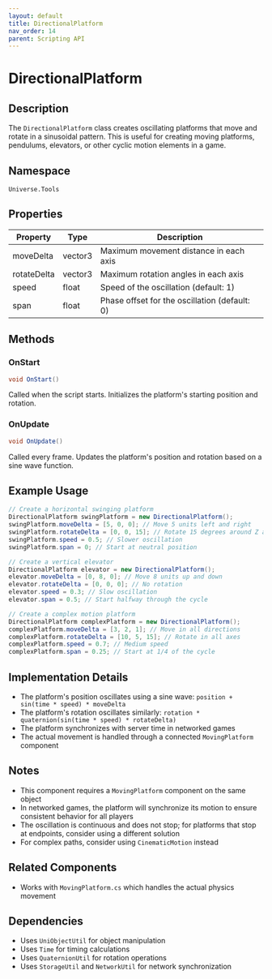 ```yaml
---
layout: default
title: DirectionalPlatform
nav_order: 14
parent: Scripting API
---
```

# DirectionalPlatform

## Description
The `DirectionalPlatform` class creates oscillating platforms that move and rotate in a sinusoidal pattern. This is useful for creating moving platforms, pendulums, elevators, or other cyclic motion elements in a game.

## Namespace
`Universe.Tools`

## Properties
| Property | Type | Description |
|----------|------|-------------|
| moveDelta | vector3 | Maximum movement distance in each axis |
| rotateDelta | vector3 | Maximum rotation angles in each axis |
| speed | float | Speed of the oscillation (default: 1) |
| span | float | Phase offset for the oscillation (default: 0) |

## Methods

### OnStart
```csharp
void OnStart()
```
Called when the script starts. Initializes the platform's starting position and rotation.

### OnUpdate
```csharp
void OnUpdate()
```
Called every frame. Updates the platform's position and rotation based on a sine wave function.

## Example Usage
```csharp
// Create a horizontal swinging platform
DirectionalPlatform swingPlatform = new DirectionalPlatform();
swingPlatform.moveDelta = [5, 0, 0]; // Move 5 units left and right
swingPlatform.rotateDelta = [0, 0, 15]; // Rotate 15 degrees around Z axis
swingPlatform.speed = 0.5; // Slower oscillation
swingPlatform.span = 0; // Start at neutral position

// Create a vertical elevator
DirectionalPlatform elevator = new DirectionalPlatform();
elevator.moveDelta = [0, 8, 0]; // Move 8 units up and down
elevator.rotateDelta = [0, 0, 0]; // No rotation
elevator.speed = 0.3; // Slow oscillation
elevator.span = 0.5; // Start halfway through the cycle

// Create a complex motion platform
DirectionalPlatform complexPlatform = new DirectionalPlatform();
complexPlatform.moveDelta = [3, 2, 1]; // Move in all directions
complexPlatform.rotateDelta = [10, 5, 15]; // Rotate in all axes
complexPlatform.speed = 0.7; // Medium speed
complexPlatform.span = 0.25; // Start at 1/4 of the cycle
```

## Implementation Details
- The platform's position oscillates using a sine wave: `position + sin(time * speed) * moveDelta`
- The platform's rotation oscillates similarly: `rotation * quaternion(sin(time * speed) * rotateDelta)`
- The platform synchronizes with server time in networked games
- The actual movement is handled through a connected `MovingPlatform` component

## Notes
- This component requires a `MovingPlatform` component on the same object
- In networked games, the platform will synchronize its motion to ensure consistent behavior for all players
- The oscillation is continuous and does not stop; for platforms that stop at endpoints, consider using a different solution
- For complex paths, consider using `CinematicMotion` instead

## Related Components
- Works with `MovingPlatform.cs` which handles the actual physics movement

## Dependencies
- Uses `UniObjectUtil` for object manipulation
- Uses `Time` for timing calculations
- Uses `QuaternionUtil` for rotation operations
- Uses `StorageUtil` and `NetworkUtil` for network synchronization
